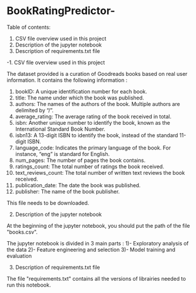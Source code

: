 # BookRatingPredictor-
Table of contents:

   1. CSV file overview used in this project
   2. Description of the jupyter notebook
   3. Description of requirements.txt file
   
-1. CSV file overview used in this project


The dataset provided is a curation of Goodreads books based on real user information.
It contains the following information :
 
1) bookID: A unique identification number for each book.
2) title: The name under which the book was published.
3) authors: The names of the authors of the book. Multiple authors are delimited by
“/”.
4) average_rating: The average rating of the book received in total.
5) isbn: Another unique number to identify the book, known as the International
Standard Book Number.
6) isbn13: A 13-digit ISBN to identify the book, instead of the standard 11-digit ISBN.
7) language_code: Indicates the primary language of the book. For instance, “eng” is
standard for English.
8) num_pages: The number of pages the book contains.
9) ratings_count: The total number of ratings the book received.
10) text_reviews_count: The total number of written text reviews the book received.
11) publication_date: The date the book was published.
12) publisher: The name of the book publisher.

This file needs to be downloaded.


2. Description of the jupyter notebook

At the beginning of the jupyter notebook, you should put the path of the file
"books.csv".

The jupyter notebook is divided in 3 main parts : 
1)- Exploratory analysis of the data 
2)- Feature engineering and selection
3)- Model training and evaluation

3. Description of requirements.txt file

The file "requirements.txt" contains all the versions of librairies needed to 
run this notebook.
